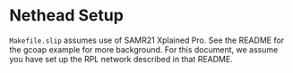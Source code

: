 # Nethead Setup
`Makefile.slip` assumes use of SAMR21 Xplained Pro. See the README for the gcoap example for more background. For this document, we assume you have set up the RPL network described in that README.
